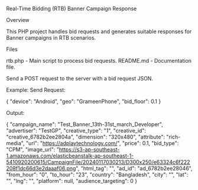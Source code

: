 Real-Time Bidding (RTB) Banner Campaign Response

Overview

This PHP project handles bid requests and generates suitable responses for Banner campaigns in RTB scenarios.

Files

rtb.php - Main script to process bid requests. README.md - Documentation file.

Send a POST request to the server with a bid request JSON.

Example: Send Request:

{
    "device": "Android",
    "geo": "GrameenPhone",
    "bid_floor": 0.1
}

Output:

{
    "campaign_name": "Test_Banner_13th-31st_march_Developer",
    "advertiser": "TestGP",
    "creative_type": "1",
    "creative_id": "creative_6782b2ee2804a",
    "dimension": "320x480",
    "attribute": "rich-media",
    "url": "https://adplaytechnology.com/",
    "price": 0.1,
    "bid_type": "CPM",
    "image_url": "https://s3-ap-southeast-1.amazonaws.com/elasticbeanstalk-ap-southeast-1-5410920200615/CampaignFile/20240117030213/D300x250/e63324c6f222208f1dc66d3e2daaaf06.png",
    "html_tag": "",
    "ad_id": "ad_6782b2ee28046",
    "from_hour": "0",
    "to_hour": "23",
    "country": "Bangladesh",
    "city": "",
    "lat": "",
    "lng": "",
    "platform": null,
    "audience_targeting": 0
}

